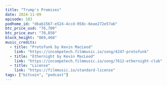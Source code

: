 ```yaml
---
title: "Trump's Promises"
date: 2024-11-09
episode: 183
podhome_id: "dbab1567-e524-4ccd-958c-6eae272e57ab"
btc_price_usd: "76,709"
btc_price_eur: "70,850"
block_height: "869,468"
music_credits:
  - title: "Protofunk by Kevin MacLeod"
    link: "https://incompetech.filmmusic.io/song/4247-protofunk"
  - title: "Ethernight by Kevin MacLeod"
    link: "https://incompetech.filmmusic.io/song/7612-ethernight-club"
  - title: "License"
    link: "https://filmmusic.io/standard-license"
tags: ["bitcoin", "podcast"]
---
```

